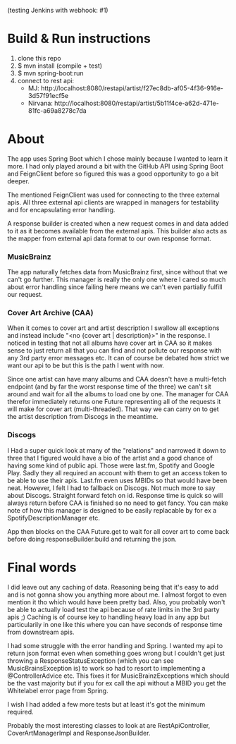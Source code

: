 (testing Jenkins with webhook: #1)

# Build & Run instructions
1. clone this repo
2. $ mvn install  (compile + test)
3. $ mvn spring-boot:run
4. connect to rest api:
    - MJ: http://localhost:8080/restapi/artist/f27ec8db-af05-4f36-916e-3d57f91ecf5e
    - Nirvana: http://localhost:8080/restapi/artist/5b11f4ce-a62d-471e-81fc-a69a8278c7da

# About
The app uses Spring Boot which I chose mainly because I wanted to learn it more. I had only played around a bit with the GitHub API using Spring Boot and FeignClient before so figured this was a good opportunity to go a bit deeper.

The mentioned FeignClient was used for connecting to the three external apis. All three external api clients are wrapped in managers for testability and for encapsulating error handling. 

A response builder is created when a new request comes in and data added to it as it becomes available from the external apis. This builder also acts as the mapper from external api data format to our own response format.

### MusicBrainz
The app naturally fetches data from MusicBrainz first, since without that we can't go further. This manager is really the only one where I cared so much about error handling since failing here means we can't even partially fulfill our request.

### Cover Art Archive (CAA)
When it comes to cover art and artist description I swallow all exceptions and instead include "<no {cover art | description}>" in the response. I noticed in testing that not all albums have cover art in CAA so it makes sense to just return all that you can find and not pollute our response with any 3rd party error messages etc. It can of course be debated how strict we want our api to be but this is the path I went with now.

Since one artist can have many albums and CAA doesn't have a multi-fetch endpoint (and by far the worst response time of the three) we can't sit around and wait for all the albums to load one by one. The manager for CAA therefor immediately returns one Future representing all of the requests it will make for cover art (multi-threaded). That way we can carry on to get the artist description from Discogs in the meantime.   

### Discogs
I Had a super quick look at many of the "relations" and narrowed it down to three that I figured would have a bio of the artist and a good chance of having some kind of public api. Those were last.fm, Spotify and Google Play. Sadly they all required an account with them to get an access token to be able to use their apis. Last.fm even uses MBIDs so that would have been neat. However, I felt I had to fallback on Discogs. Not much more to say about Discogs. Straight forward fetch on id. Response time is quick so will always return before CAA is finished so no need to get fancy. You can make note of how this manager is designed to be easily replacable by for ex a SpotifyDescriptionManager etc. 

App then blocks on the CAA Future.get to wait for all cover art to come back before doing responseBuilder.build and returning the json.  


# Final words
I did leave out any caching of data. Reasoning being that it's easy to add and is not gonna show you anything more about me. I almost forgot to even mention it tho which would have been pretty bad. Also, you probably won't be able to actually load test the api because of rate limits in the 3rd party apis ;) Caching is of course key to handling heavy load in any app but particularily in one like this where you can have seconds of response time from downstream apis. 

I had some struggle with the error handling and Spring. I wanted my api to return json format even when something goes wrong but I couldn't get just throwing a ResponseStatusException (which you can see MusicBrainsException is) to work so had to resort to implementing a @ControllerAdvice etc. This fixes it for MusicBrainzExceptions which should be the vast majority but if you for ex call the api without a MBID you get the Whitelabel error page from Spring.

I wish I had added a few more tests but at least it's got the minimum required.

Probably the most interesting classes to look at are RestApiController, CoverArtManagerImpl and ResponseJsonBuilder.
